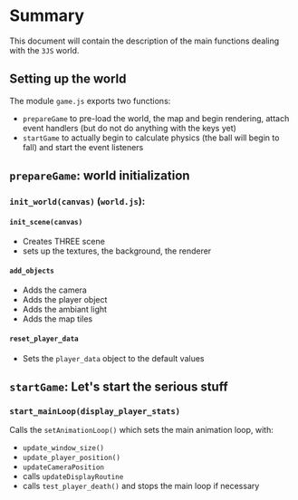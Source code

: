 # Summary

This document will contain the description of the main functions dealing with the `3JS` world.

## Setting up the world

The module `game.js` exports two functions:

- `prepareGame` to pre-load the world, the map and begin rendering, attach event handlers (but do not do anything with the keys yet)
- `startGame` to actually begin to calculate physics (the ball will begin to fall) and start the event listeners

## `prepareGame`: world initialization

### `init_world(canvas)` (`world.js`):

#### `init_scene(canvas)`

- Creates THREE scene
- sets up the textures, the background, the renderer

#### `add_objects`

- Adds the camera
- Adds the player object
- Adds the ambiant light
- Adds the map tiles

#### `reset_player_data`

- Sets the `player_data` object to the default values

## `startGame`: Let's start the serious stuff

### `start_mainLoop(display_player_stats)`

Calls the `setAnimationLoop()` which sets the main animation loop, with:

- `update_window_size()`
- `update_player_position()`
- `updateCameraPosition`
- calls `updateDisplayRoutine`
- calls `test_player_death()` and stops the main loop if necessary
